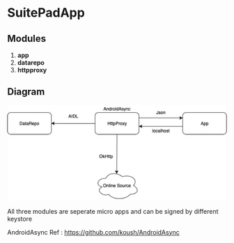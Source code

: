 # SuitePadApp

## Modules
1. **app** 
2. **datarepo**
3. **httpproxy**

## Diagram
![Diagram](https://raw.githubusercontent.com/Auto-Droid/SuitePadApp/master/suitepad.jpg)

All three modules are seperate micro apps and can be signed by different keystore


AndroidAsync Ref : https://github.com/koush/AndroidAsync